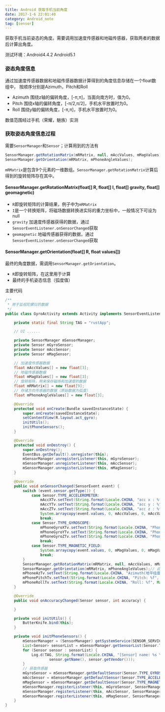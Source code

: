 ```yaml
---
title: Android 获取手机当前角度
date: 2017-1-6 22:01:40
category: Android_note
tag: [sensor]
---
```



获取手机当前姿态的角度。需要调用加速度传感器和地磁传感器，获取两者的数据后计算出角度。

测试环境：Android4.4.2  Android5.1

### 姿态角度信息
通过加速度传感器数据和地磁传感器数据计算得到的角度信息存储在一个float数组中，
按顺序分别是Azimuth，Pitch和Roll

* Azimuth   围绕z轴的偏转角度，[-π,π]，当面向南方时，值为0。
* Pitch     围绕x轴的偏转角度，[-π/2,π/2]，手机水平放置时为0。
* Roll      围绕y轴的偏转角度，[-π,π]，手机水平放置时为0。

数值范围经过手机（荣耀，魅族）实测

### 获取姿态角度信息过程
需要`SensorManager`和`Sensor`；计算用到的方法有
```java
SensorManager.getRotationMatrix(mRMatrix, null, mAccValues, mMagValues);
SensorManager.getOrientation(mRMatrix, mPhoneAngleValues);
```
`mRMatrix`是包含9个元素的一维数组。`SensorManager.getRotationMatrix`计算后得到的旋转矩阵存在其中。

#### SensorManager.getRotationMatrix(float[] R, float[] I, float[] gravity, float[] geomagnetic)

* `R`即旋转矩阵的计算结果，例子中为`mRMatrix`
* `I`是一个转换矩阵，将磁场数据转换进实际的重力坐标中，一般情况下可设为null
* `gravity` 加速度传感器获得的数据，通过`SensorEventListener.onSensorChanged`获取
* `geomagnetic` 地磁传感器获得的数据，通过`SensorEventListener.onSensorChanged`获取

#### SensorManager.getOrientation(float[] R, float values[])

最终的角度数据，需调用`SensorManager.getOrientation`。

* `R`即旋转矩阵，在这里用于计算
* 最终的手机姿态信息（弧度值）

主要代码
```java
/**
 * 用于监视陀螺仪的数据
 */
public class GyroActivity extends Activity implements SensorEventListener {

    private static final String TAG = "rustApp";

    // UI ......

    private SensorManager mSensorManager;
    private Sensor mGyroSensor;
    private Sensor mAccSensor;
    private Sensor mMagSensor;

    // 加速度传感器数据
    float mAccValues[] = new float[3];
    // 地磁传感器数据
    float mMagValues[] = new float[3];
    // 旋转矩阵，用来保存磁场和加速度的数据
    float mRMatrix[] = new float[9];
    // 存储方向传感器的数据（原始数据为弧度）
    float mPhoneAngleValues[] = new float[3];

    @Override
    protected void onCreate(Bundle savedInstanceState) {
        super.onCreate(savedInstanceState);
        setContentView(R.layout.act_gyro);
        initUtils();
        initPhoneSensors();
    }

    @Override
    protected void onDestroy() {
        super.onDestroy();
        EventBus.getDefault().unregister(this);
        mSensorManager.unregisterListener(this, mGyroSensor);
        mSensorManager.unregisterListener(this, mAccSensor);
        mSensorManager.unregisterListener(this, mMagSensor);
    }

    @Override
    public void onSensorChanged(SensorEvent event) {
        switch (event.sensor.getType()) {
            case Sensor.TYPE_ACCELEROMETER:
                mAccXTv.setText(String.format(Locale.CHINA, "acc x : %f", event.values[0]));
                mAccYTv.setText(String.format(Locale.CHINA, "acc y : %f", event.values[1]));
                mAccZTv.setText(String.format(Locale.CHINA, "acc z : %f", event.values[2]));
                System.arraycopy(event.values, 0, mAccValues, 0, mAccValues.length);// 获取数据
                break;
            case Sensor.TYPE_GYROSCOPE:
                mPhoneGyroXTv.setText(String.format(Locale.CHINA, "PhoneGyro x : %f", event.values[0]));
                mPhoneGyroYTv.setText(String.format(Locale.CHINA, "PhoneGyro y : %f", event.values[1]));
                mPhoneGyroZTv.setText(String.format(Locale.CHINA, "PhoneGyro z : %f", event.values[2]));
                break;
            case Sensor.TYPE_MAGNETIC_FIELD:
                System.arraycopy(event.values, 0, mMagValues, 0, mMagValues.length);// 获取数据
                break;
        }
        SensorManager.getRotationMatrix(mRMatrix, null, mAccValues, mMagValues);
        SensorManager.getOrientation(mRMatrix, mPhoneAngleValues);// 此时获取到了手机的角度信息
        mPhoneAzTv.setText(String.format(Locale.CHINA, "Azimuth(地平经度): %f", Math.toDegrees(mPhoneAngleValues[0])));
        mPhonePitchTv.setText(String.format(Locale.CHINA, "Pitch: %f", Math.toDegrees(mPhoneAngleValues[1])));
        mPhoneRollTv.setText(String.format(Locale.CHINA, "Roll: %f", Math.toDegrees(mPhoneAngleValues[2])));
    }

    @Override
    public void onAccuracyChanged(Sensor sensor, int accuracy) {

    }

    private void initUtils() {
        ButterKnife.bind(this);
    }

    private void initPhoneSensors() {
        mSensorManager = (SensorManager) getSystemService(SENSOR_SERVICE);
        List<Sensor> sensorList = mSensorManager.getSensorList(Sensor.TYPE_ALL);
        for (Sensor sensor : sensorList) {
            Log.d(TAG, String.format(Locale.CHINA, "[Sensor] name: %s \tvendor:%s",
                    sensor.getName(), sensor.getVendor()));
        }
        // 获取传感器
        mGyroSensor = mSensorManager.getDefaultSensor(Sensor.TYPE_GYROSCOPE);
        mAccSensor = mSensorManager.getDefaultSensor(Sensor.TYPE_ACCELEROMETER);
        mMagSensor = mSensorManager.getDefaultSensor(Sensor.TYPE_MAGNETIC_FIELD);
        mSensorManager.registerListener(this, mGyroSensor, SensorManager.SENSOR_DELAY_UI);
        mSensorManager.registerListener(this, mAccSensor, SensorManager.SENSOR_DELAY_UI);
        mSensorManager.registerListener(this, mMagSensor, SensorManager.SENSOR_DELAY_UI);
    }
}

```
